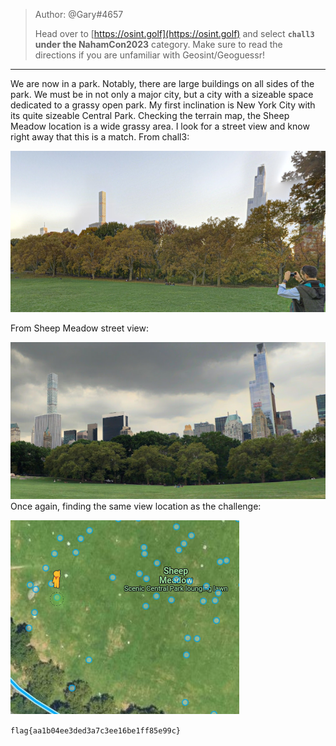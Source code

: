 >Author: @Gary#4657  
>  
>Head over to [https://osint.golf](https://osint.golf) and select **`chall3` under the NahamCon2023** category. Make sure to read the directions if you are unfamiliar with Geosint/Geoguessr!
----------------------------------
We are now in a park. Notably, there are large buildings on all sides of the park. We must be in not only a major city, but a city with a sizeable space dedicated to a grassy open park. My first inclination is New York City with its quite sizeable Central Park. Checking the terrain map, the Sheep Meadow location is a wide grassy area. I look for a street view and know right away that this is a match.
From chall3:

![Pasted image 20230615170757.png](https://github.com/spencerja/NahamConCTF_2023_Writeup/blob/main/OSINT/Images/Pasted%20image%2020230615170757.png)

From Sheep Meadow street view:

![Pasted image 20230615170908.png](https://github.com/spencerja/NahamConCTF_2023_Writeup/blob/main/OSINT/Images/Pasted%20image%2020230615170908.png)
Once again, finding the same view location as the challenge:

![Pasted image 20230615171150.png](https://github.com/spencerja/NahamConCTF_2023_Writeup/blob/main/OSINT/Images/Pasted%20image%2020230615171150.png)



`flag{aa1b04ee3ded3a7c3ee16be1ff85e99c}`
